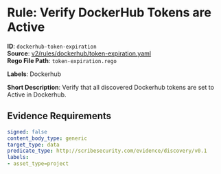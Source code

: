 # Rule: Verify DockerHub Tokens are Active

**ID**: `dockerhub-token-expiration`  
**Source**: [v2/rules/dockerhub/token-expiration.yaml](https://github.com/scribe-public/sample-policies/v2/rules/dockerhub/token-expiration.yaml)  
**Rego File Path**: `token-expiration.rego`  

**Labels**: Dockerhub

**Short Description**: Verify that all discovered Dockerhub tokens are set to Active in Dockerhub.

## Evidence Requirements

```yaml
signed: false
content_body_type: generic
target_type: data
predicate_type: http://scribesecurity.com/evidence/discovery/v0.1
labels:
- asset_type=project
```

